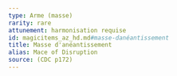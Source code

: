 ```yaml
---
type: Arme (masse)
rarity: rare
attunement: harmonisation requise
id: magicitems_az_hd.md#masse-danéantissement
title: Masse d'anéantissement
alias: Mace of Disruption
source: (CDC p172)
---
```


